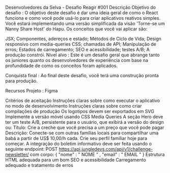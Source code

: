 Desenvolvedores da Selva - Desafio Reagir #001
Descrição
Objetivo do desafio : O objetivo deste desafio é dar uma ideia geral de como o React funciona e como você pode usá-lo para criar aplicativos reativos simples. Você estará implementando uma versão simplificada da visão 'Torne-se um Nanny Share Host' do Hapu. Os conceitos que você vai aplicar são:

JSX;
Componentes, adereços e estado;
Métodos de Ciclo de Vida;
Design responsivo com media-queries CSS;
chamadas de API;
Manipulação de erros;
Estados de carregamento;
SEO e acessibilidade;
testes A/B;
A produção constrói.
Nível alvo : Este é um desafio geral que abrange tanto os juniores quanto os desenvolvedores de experiência com base na profundidade de como os conceitos foram aplicados.

Conquista final : Ao final deste desafio, você terá uma construção pronta para produção.

Recursos
Projeto : Figma

Critérios de aceitação
Instruções claras sobre como executar o aplicativo no modo de desenvolvimento
Instruções claras sobre como criar compilações de produção
Os logotipos devem ser exportados em SVG
Implemente a versão móvel usando CSS Media Queries
A seção Hero deve ter um teste A/B, persistente para o usuário, que exibirá a versão do design ou:
Título: Crie a creche que você precisa a um preço que você pode pagar
Descrição: Conecte-se com outras famílias locais para compartilhar uma babá a partir de US$ 10,00/h cada. Crie seu perfil familiar hoje para começar.
A integração do boletim informativo deve ser feita usando o seguinte endpoint:
POST https://api.jungledevs.com/api/v1/challenge-newsletter/ com corpo:
{
   "nome" : " NOME " ,
   "email" : " EMAIL " 
}
Estrutura HTML adequada para um bom SEO e acessibilidade
Carregamento adequado e tratamento de erros
